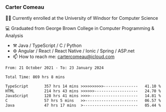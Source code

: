 ### Carter Comeau

🙋‍♂️ Currently enrolled at the University of Windsor for Computer Science

💻 Graduated from George Brown College in Computer Programming & Analysis

- ⚒️ Java / TypeScript / C / Python
- ⚙️ Angular / React / React Native / Ionic / Spring / ASP.net
- 📫 How to reach me: cartercomeau@icloud.com

<!--START_SECTION:waka-->

```txt
From: 21 October 2021 - To: 23 January 2024

Total Time: 869 hrs 8 mins

TypeScript       357 hrs 14 mins >>>>>>>>>>---------------   41.10 %
HTML             214 hrs 43 mins >>>>>>-------------------   24.70 %
JavaScript       128 hrs 41 mins >>>>---------------------   14.81 %
C                57 hrs 5 mins   >>-----------------------   06.57 %
Java             47 hrs 17 mins  >------------------------   05.44 %
```

<!--END_SECTION:waka-->

